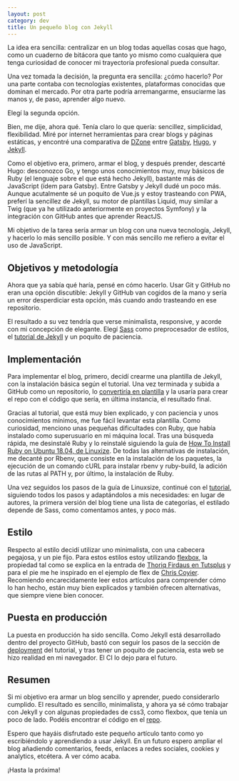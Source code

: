 ```yaml
---
layout: post
category: dev
title: Un pequeño blog con Jekyll
---
```


La idea era sencilla: centralizar en un blog todas aquellas cosas que hago, como un cuaderno de bitácora que tanto yo mismo como cualquiera que tenga curiosidad de conocer mi trayectoria profesional pueda consultar.

Una vez tomada la decisión, la pregunta era sencilla: ¿cómo hacerlo? Por una parte contaba con tecnologías existentes, plataformas conocidas que dominan el mercado. Por otra parte podría arremangarme, ensuciarme las manos y, de paso, aprender algo nuevo.

Elegí la segunda opción.

Bien, me dije, ahora qué. Tenía claro lo que quería: sencillez, simplicidad, flexibilidad. Miré por internet herramientas para crear blogs y páginas estáticas, y encontré una comparativa de [DZone](https://dzone.com/articles/static-site-generators-overview-gatsby-vs-hugo-vs) entre [Gatsby](https://www.gatsbyjs.org/), [Hugo](https://gohugo.io/), y [Jekyll](https://jekyllrb.com/).

Como el objetivo era, primero, armar el blog, y después prender, descarté Hugo: desconozco Go, y tengo unos conocimientos muy, muy básicos de Ruby (el lenguaje sobre el que está hecho Jekyll), bastante más de JavaScript (ídem para Gatsby). Entre Gatsby y Jekyll dudé un poco más. Aunque acutalmente sé un poquito de Vue.js y estoy trasteando con PWA, preferí la sencillez de Jekyll, su motor de plantillas Liquid, muy similar a Twig (que ya he utilizado anteriormente en proyectos Symfony) y la integración con GitHub antes que aprender ReactJS.

Mi objetivo de la tarea sería armar un blog con una nueva tecnología, Jekyll, y hacerlo lo más sencillo posible. Y con más sencillo me refiero a evitar el uso de JavaScript.

## Objetivos y metodología

Ahora que ya sabía qué haría, pensé en cómo hacerlo. Usar Git y GitHub no eran una opción discutible: Jekyll y GitHub van cogidos de la mano y sería un error desperdiciar esta opción, más cuando ando trasteando en ese repositorio.

El resultado a su vez tendría que verse minimalista, responsive, y acorde con mi concepción de elegante. Elegí [Sass](https://sass-lang.com/) como preprocesador de estilos, el [tutorial de Jekyll](https://jekyllrb.com/docs/step-by-step/01-setup/) y un poquito de paciencia.

## Implementación

Para implementar el blog, primero, decidí crearme una plantilla de Jekyll, con la instalación básica según el tutorial. Una vez terminada y subida a GitHub como un repositorio, lo [convertiría en plantilla](https://help.github.com/en/github/creating-cloning-and-archiving-repositories/creating-a-template-repository) y la usaría para crear el repo con el código que sería, en última instancia, el resultado final.

Gracias al tutorial, que está muy bien explicado, y con paciencia y unos conocimientos mínimos, me fue fácil levantar esta plantilla. Como curiosidad, menciono unas pequeñas dificultades con Ruby, que había instalado como superusuario en mi máquina local. Tras una búsqueda rápida, me desinstalé Ruby y lo reinstalé siguiendo la guía de [How To Install Ruby on Ubuntu 18.04, de Linuxize](https://linuxize.com/post/how-to-install-ruby-on-ubuntu-18-04/). De todas las alternativas de instalación, me decanté por Rbenv, que consiste en la instalación de los paquetes, la ejecución de un comando cURL para instalar rbenv y ruby-build, la adición de las rutas al PATH y, por último, la instalación de Ruby.

Una vez seguidos los pasos de la guía de Linuxsize, continué con el [tutorial](https://jekyllrb.com/docs/step-by-step/01-setup/), siguiendo todos los pasos y adaptándolos a mis necesidades: en lugar de autores, la primera versión del blog tiene una lista de categorías, el estilado depende de Sass, como comentamos antes, y poco más. 

## Estilo

Respecto al estilo decidí utilizar uno minimalista, con una cabecera pegajosa, y un pie fijo. Para estos estilos estoy utilizando [flexbox](https://developer.mozilla.org/es/docs/Web/CSS/CSS_Flexible_Box_Layout/Conceptos_Basicos_de_Flexbox), la propiedad tal como se explica en la entrada de [Thoriq Firdaus en Tutsplus](https://webdesign.tutsplus.com/en/tutorials/sticky-positioning-with-nothing-but-css--cms-24042) y para el pie me he inspirado en el ejemplo de flex de [Chris Coyier](https://css-tricks.com/couple-takes-sticky-footer/). Recomiendo encarecidamente leer estos artículos para comprender cómo lo han hecho, están muy bien explicados y también ofrecen alternativas, que siempre viene bien conocer.

## Puesta en producción

La puesta en producción ha sido sencilla. Como Jekyll está desarrollado dentro del proyecto GitHub, bastó con seguir los pasos de la sección de [deployment](https://jekyllrb.com/docs/step-by-step/10-deployment/) del tutorial, y tras tener un poquito de paciencia, esta web se hizo realidad en mi navegador. El CI lo dejo para el futuro.

## Resumen

Si mi objetivo era armar un blog sencillo y aprender, puedo considerarlo cumplido. El resultado es sencillo, minimalista, y ahora ya sé cómo trabajar con Jekyll y con algunas propiedades de css3, como flexbox, que tenía un poco de lado. Podéis encontrar el código en el [repo](https://github.com/vicente-palomero/vicente-palomero.github.io).

Espero que hayáis disfrutado este pequeño artículo tanto como yo escribiéndolo y aprendiendo a usar Jekyll. En un futuro espero ampliar el blog añadiendo comentarios, feeds, enlaces a redes sociales, cookies y analytics, etcétera. A ver cómo acaba.

¡Hasta la próxima!
